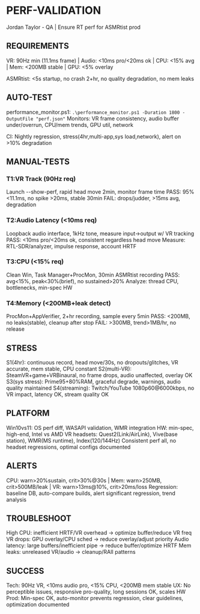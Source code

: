 # PERF-VALIDATION
Jordan Taylor - QA | Ensure RT perf for ASMRtist prod

## REQUIREMENTS
VR: 90Hz min (11.1ms frame) | Audio: <10ms pro/<20ms ok | CPU: <15% avg | Mem: <200MB stable | GPU: <5% overlay

ASMRtist: <5s startup, no crash 2+hr, no quality degradation, no mem leaks

## AUTO-TEST
performance_monitor.ps1: `.\performance_monitor.ps1 -Duration 1800 -OutputFile "perf.json"`
Monitors: VR frame consistency, audio buffer under/overrun, CPU/mem trends, GPU util, network

CI: Nightly regression, stress(4hr,multi-app,sys load,network), alert on >10% degradation

## MANUAL-TESTS
### T1:VR Track (90Hz req)
Launch --show-perf, rapid head move 2min, monitor frame time
PASS: 95% <11.1ms, no spike >20ms, stable 30min
FAIL: drops/judder, >15ms avg, degradation

### T2:Audio Latency (<10ms req)
Loopback audio interface, 1kHz tone, measure input→output w/ VR tracking
PASS: <10ms pro/<20ms ok, consistent regardless head move
Measure: RTL-SDR/analyzer, impulse response, account HRTF

### T3:CPU (<15% req)
Clean Win, Task Manager+ProcMon, 30min ASMRtist recording
PASS: avg<15%, peak<30%(brief), no sustained>20%
Analyze: thread CPU, bottlenecks, min-spec HW

### T4:Memory (<200MB+leak detect)
ProcMon+AppVerifier, 2+hr recording, sample every 5min
PASS: <200MB, no leaks(stable), cleanup after stop
FAIL: >300MB, trend>1MB/hr, no release

## STRESS
S1(4hr): continuous record, head move/30s, no dropouts/glitches, VR accurate, mem stable, CPU constant
S2(multi-VR): SteamVR+game+VRBinaural, no frame drops, audio unaffected, overlay OK
S3(sys stress): Prime95+80%RAM, graceful degrade, warnings, audio quality maintained
S4(streaming): Twitch/YouTube 1080p60@6000kbps, no VR impact, latency OK, stream quality OK

## PLATFORM
Win10vs11: OS perf diff, WASAPI validation, WMR integration
HW: min-spec, high-end, Intel vs AMD
VR headsets: Quest2(Link/AirLink), Vive(base station), WMR(MS runtime), Index(120/144Hz)
Consistent perf all, no headset regressions, optimal configs documented

## ALERTS
CPU: warn>20%sustain, crit>30%@30s | Mem: warn>250MB, crit>500MB/leak | VR: warn>13ms@10%, crit>20ms/loss
Regression: baseline DB, auto-compare builds, alert significant regression, trend analysis

## TROUBLESHOOT
High CPU: inefficient HRTF/VR overhead → optimize buffer/reduce VR freq
VR drops: GPU overlay/CPU sched → reduce overlay/adjust priority
Audio latency: large buffers/inefficient pipe → reduce buffer/optimize HRTF
Mem leaks: unreleased VR/audio → cleanup/RAII patterns

## SUCCESS
Tech: 90Hz VR, <10ms audio pro, <15% CPU, <200MB mem stable
UX: No perceptible issues, responsive pro-quality, long sessions OK, scales HW
Prod: Min-spec OK, auto-monitor prevents regression, clear guidelines, optimization documented
